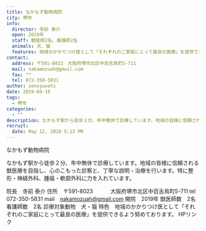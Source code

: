 ```yaml
---
title: なかもず動物病院
city: 堺市
info:
  director: 寺前 泰介
  open: 2019年
  staff: 獣医師2名、看護師2名
  animals: 犬、猫
  features: 地域のかかりつけ医として「それぞれのご家庭にとって最良の医療」を提供できるよう努めております。
contact:
  address: 〒591-8023　大阪府堺市北区中百舌鳥町5-711
  mail: nakamozuah@gmail.com
  fax: ""
  tel: 072-350-5831
author: sensyuvets
date: 2019-04-16
tags:
  - 堺市
categories:
  - ""
description: なかもず駅から徒歩２分、年中無休で診療しています。地域の皆様に信頼される獣医療を目指し、心のこもった診察と、丁寧な説明・治療を行います。特に整形・神経外科、腫瘍・軟部外科に力を入れています。
recruit:
  date: May 12, 2020 5:13 PM
---
```


なかもず動物病院

なかもず駅から徒歩２分、年中無休で診療しています。地域の皆様に信頼される獣医療を目指し、心のこもった診察と、丁寧な説明・治療を行います。特に整形・神経外科、腫瘍・軟部外科に力を入れています。

院長　寺前 泰介
住所　〒591-8023
　　　大阪府堺市北区中百舌鳥町5-711
tel　072-350-5831
mail　nakamozuah@gmail.com
開院　2019年
獣医師数　2名
看護師数　2名
診療対象動物　犬・猫
特色　地域のかかりつけ医として「それぞれのご家庭にとって最良の医療」を提供できるよう努めております。
HPリンク